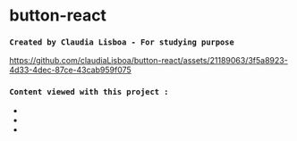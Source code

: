# button-react


### `Created by Claudia Lisboa - For studying purpose` 


https://github.com/claudiaLisboa/button-react/assets/21189063/3f5a8923-4d33-4dec-87ce-43cab959f075


### `Content viewed with this project :`

- 
- 
- 

